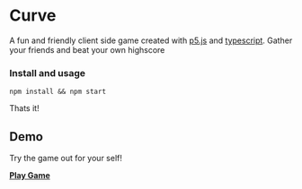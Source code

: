 # Curve

A fun and friendly client side game created with [p5.js](https://p5js.org/) and [typescript](https://www.typescriptlang.org/).
Gather your friends and beat your own highscore

### Install and usage
```
npm install && npm start
```
Thats it!

## Demo

Try the game out for your self!

**[Play Game](https://tsourdox.github.io/curve/)**
